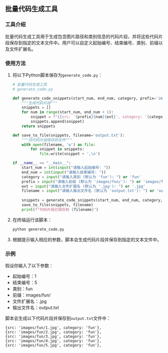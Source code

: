 ## 批量代码生成工具

### 工具介绍

批量代码生成工具用于生成包含图片路径和类别信息的代码片段，并将这些代码片段保存到指定的文本文件中。用户可以自定义起始编号、结束编号、类别、前缀以及文件扩展名。

### 使用方法

1. 将以下Python脚本保存为`generate_code.py`：

    ```python
    # 批量代码生成工具
    # generate_code.py

    def generate_code_snippets(start_num, end_num, category, prefix='images/fun/', ext='.jpg'):
        """生成代码片段"""
        snippets = []
        for num in range(start_num, end_num + 1):
            snippet = f"{{src: '{prefix}{num}{ext}', category: '{category}'}}"
            snippets.append(snippet)
        return snippets

    def save_to_file(snippets, filename='output.txt'):
        """将代码片段保存到文件"""
        with open(filename, 'w') as file:
            for snippet in snippets:
                file.write(snippet + ',\n')

    if __name__ == "__main__":
        start_num = int(input("请输入起始编号: "))
        end_num = int(input("请输入结束编号: "))
        category = input("请输入类别 (默认为 'fun'): ") or 'fun'
        prefix = input("请输入前缀 (默认为 'images/fun/'): ") or 'images/fun/'
        ext = input("请输入文件扩展名 (默认为 '.jpg'): ") or '.jpg'
        filename = input("请输入输出文件名 (默认为 'output.txt'): ") or 'output.txt'
        
        snippets = generate_code_snippets(start_num, end_num, category, prefix, ext)
        save_to_file(snippets, filename)
        print(f"代码片段已保存到 {filename}")
    ```

2. 在终端运行该脚本：

    ```bash
    python generate_code.py
    ```

3. 根据提示输入相应的参数，脚本会生成代码片段并保存到指定的文本文件中。

### 示例

假设你输入了以下参数：
- 起始编号：1
- 结束编号：5
- 类别：fun
- 前缀：images/fun/
- 文件扩展名：.jpg
- 输出文件名：output.txt

脚本会生成以下代码片段并保存到`output.txt`文件中：

```plaintext
{src: 'images/fun/1.jpg', category: 'fun'},
{src: 'images/fun/2.jpg', category: 'fun'},
{src: 'images/fun/3.jpg', category: 'fun'},
{src: 'images/fun/4.jpg', category: 'fun'},
{src: 'images/fun/5.jpg', category: 'fun'},
```